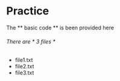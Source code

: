 # Practice
The ** basic code ** is been provided here

###### There are  * 3 files *
*  file1.txt
*  file2.txt
*  file3.txt
